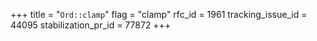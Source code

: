 +++
title = "`Ord::clamp`"
flag = "clamp"
rfc_id = 1961
tracking_issue_id = 44095
stabilization_pr_id = 77872
+++
